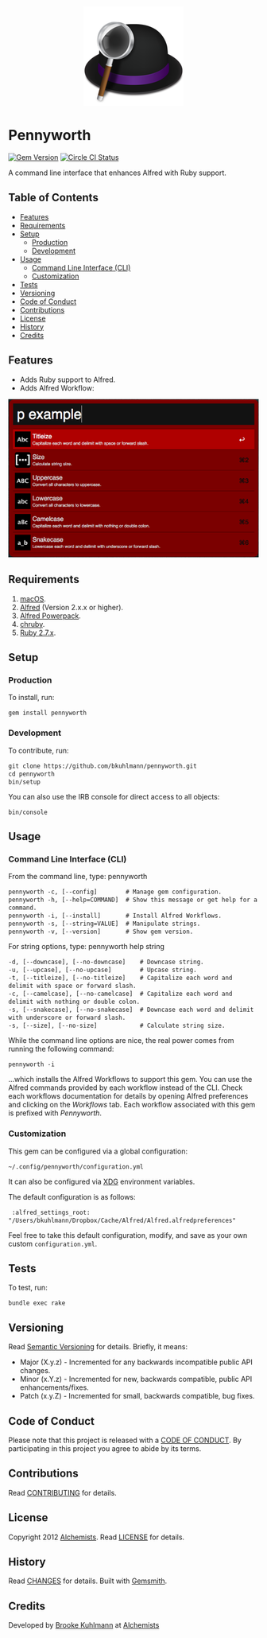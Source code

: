 <p align="center">
  <img src="pennyworth.png" alt="Pennyworth Icon"/>
</p>

# Pennyworth

[![Gem Version](https://badge.fury.io/rb/pennyworth.svg)](http://badge.fury.io/rb/pennyworth)
[![Circle CI Status](https://circleci.com/gh/bkuhlmann/pennyworth.svg?style=svg)](https://circleci.com/gh/bkuhlmann/pennyworth)

A command line interface that enhances Alfred with Ruby support.

<!-- Tocer[start]: Auto-generated, don't remove. -->

## Table of Contents

  - [Features](#features)
  - [Requirements](#requirements)
  - [Setup](#setup)
    - [Production](#production)
    - [Development](#development)
  - [Usage](#usage)
    - [Command Line Interface (CLI)](#command-line-interface-cli)
    - [Customization](#customization)
  - [Tests](#tests)
  - [Versioning](#versioning)
  - [Code of Conduct](#code-of-conduct)
  - [Contributions](#contributions)
  - [License](#license)
  - [History](#history)
  - [Credits](#credits)

<!-- Tocer[finish]: Auto-generated, don't remove. -->

## Features

- Adds Ruby support to Alfred.
- Adds Alfred Workflow:

![Alfred Workflow](doc/alfred_workflow.png)

## Requirements

1. [macOS](https://www.apple.com/macos).
1. [Alfred](https://www.alfredapp.com) (Version 2.x.x or higher).
1. [Alfred Powerpack](https://www.alfredapp.com/purchase).
1. [chruby](https://github.com/postmodern/chruby).
1. [Ruby 2.7.x](https://www.ruby-lang.org).

## Setup

### Production

To install, run:

    gem install pennyworth

### Development

To contribute, run:

    git clone https://github.com/bkuhlmann/pennyworth.git
    cd pennyworth
    bin/setup

You can also use the IRB console for direct access to all objects:

    bin/console

## Usage

### Command Line Interface (CLI)

From the command line, type: pennyworth

    pennyworth -c, [--config]        # Manage gem configuration.
    pennyworth -h, [--help=COMMAND]  # Show this message or get help for a command.
    pennyworth -i, [--install]       # Install Alfred Workflows.
    pennyworth -s, [--string=VALUE]  # Manipulate strings.
    pennyworth -v, [--version]       # Show gem version.

For string options, type: pennyworth help string

    -d, [--downcase], [--no-downcase]    # Downcase string.
    -u, [--upcase], [--no-upcase]        # Upcase string.
    -t, [--titleize], [--no-titleize]    # Capitalize each word and delimit with space or forward slash.
    -c, [--camelcase], [--no-camelcase]  # Capitalize each word and delimit with nothing or double colon.
    -s, [--snakecase], [--no-snakecase]  # Downcase each word and delimit with underscore or forward slash.
    -s, [--size], [--no-size]            # Calculate string size.

While the command line options are nice, the real power comes from running the following command:

    pennyworth -i

...which installs the Alfred Workflows to support this gem. You can use the Alfred commands
provided by each workflow instead of the CLI. Check each workflows documentation for details by
opening Alfred preferences and clicking on the _Workflows_ tab. Each workflow associated with this
gem is prefixed with _Pennyworth_.

### Customization

This gem can be configured via a global configuration:

    ~/.config/pennyworth/configuration.yml

It can also be configured via [XDG](https://github.com/bkuhlmann/xdg) environment variables.

The default configuration is as follows:

     :alfred_settings_root: "/Users/bkuhlmann/Dropbox/Cache/Alfred/Alfred.alfredpreferences"

Feel free to take this default configuration, modify, and save as your own custom
`configuration.yml`.

## Tests

To test, run:

    bundle exec rake

## Versioning

Read [Semantic Versioning](https://semver.org) for details. Briefly, it means:

- Major (X.y.z) - Incremented for any backwards incompatible public API changes.
- Minor (x.Y.z) - Incremented for new, backwards compatible, public API enhancements/fixes.
- Patch (x.y.Z) - Incremented for small, backwards compatible, bug fixes.

## Code of Conduct

Please note that this project is released with a [CODE OF CONDUCT](CODE_OF_CONDUCT.md). By
participating in this project you agree to abide by its terms.

## Contributions

Read [CONTRIBUTING](CONTRIBUTING.md) for details.

## License

Copyright 2012 [Alchemists](https://www.alchemists.io).
Read [LICENSE](LICENSE.md) for details.

## History

Read [CHANGES](CHANGES.md) for details.
Built with [Gemsmith](https://github.com/bkuhlmann/gemsmith).

## Credits

Developed by [Brooke Kuhlmann](https://www.alchemists.io) at [Alchemists](https://www.alchemists.io)

